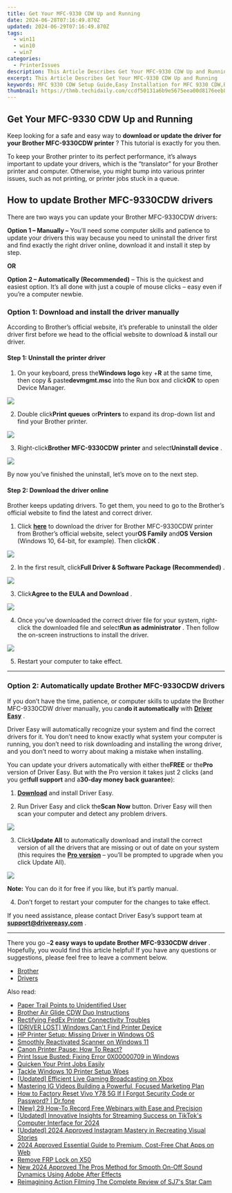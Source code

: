```yaml
---
title: Get Your MFC-9330 CDW Up and Running
date: 2024-06-28T07:16:49.870Z
updated: 2024-06-29T07:16:49.870Z
tags:
  - win11
  - win10
  - win7
categories:
  - PrinterIssues
description: This Article Describes Get Your MFC-9330 CDW Up and Running
excerpt: This Article Describes Get Your MFC-9330 CDW Up and Running
keywords: MFC 9330 CDW Setup Guide,Easy Installation for MFC 9330 CDW,Beginner's Guide to MFC-9330 Configuration,How To Get Your MFC 9330 Operational Quickly,Step-by-Step MFC-9330 System Startup Instructions,Professional Tips for Running MFC 9330 CDW Flawlessly,Troubleshooting Guide for Starting MFC-9330 CDW
thumbnail: https://thmb.techidaily.com/ccdf50131a6b9e5675eea00d8176eeb8be6c7d5597ded286e2b977dc206141e5.jpg
---
```


## Get Your MFC-9330 CDW Up and Running

 Keep looking for a safe and easy way to **download or update the driver for your Brother MFC-9330CDW printer** ? This tutorial is exactly for you then.

 To keep your Brother printer to its perfect performance, it’s always important to update your drivers, which is the “translator” for your Brother printer and computer. Otherwise, you might bump into various printer issues, such as not printing, or printer jobs stuck in a queue.

## How to update Brother MFC-9330CDW drivers

There are two ways you can update your Brother MFC-9330CDW drivers:

**Option 1 – Manually –** You’ll need some computer skills and patience to update your drivers this way because you need to uninstall the driver first and find exactly the right driver online, download it and install it step by step.

**OR**

**Option 2 – Automatically (Recommended)** – This is the quickest and easiest option. It’s all done with just a couple of mouse clicks – easy even if you’re a computer newbie.

### Option 1: Download and install the driver manually

 According to Brother’s official website, it’s preferable to uninstall the older driver first before we head to the official website to download & install our driver.

#### Step 1: Uninstall the printer driver

 1) On your keyboard, press the**Windows logo** key +**R** at the same time, then copy & paste**devmgmt.msc** into the Run box and click**OK** to open Device Manager.

![](https://images.drivereasy.com/wp-content/uploads/2019/10/image-116.png)

 2) Double click**Print queues** or**Printers** to expand its drop-down list and find your Brother printer.

![](https://images.drivereasy.com/wp-content/uploads/2019/10/image-118.png)

 3) Right-click**Brother MFC-9330CDW** **printer** and select**Uninstall device** .

![](https://images.drivereasy.com/wp-content/uploads/2019/10/image-119.png)

 By now you’ve finished the uninstall, let’s move on to the next step.

#### Step 2: Download the driver online

 Brother keeps updating drivers. To get them, you need to go to the Brother’s official website to find the latest and correct driver.

 1) Click [**here**](https://support.brother.com/g/b/downloadtop.aspx?c=us&lang=en&prod=mfc9330cdw%5Fus%5Feu%5Fas) to download the driver for Brother MFC-9330CDW printer from Brother’s official website, select your**OS Family** and**OS Version** (Windows 10, 64-bit, for example). Then click**OK** .

![](https://images.drivereasy.com/wp-content/uploads/2019/10/image-120.png)

 2) In the first result, click**Full Driver & Software Package (Recommended)** .

![](https://images.drivereasy.com/wp-content/uploads/2019/10/image-122.png)

 3) Click**Agree to the EULA and Download** .

![](https://images.drivereasy.com/wp-content/uploads/2019/10/Download.png)

 4) Once you’ve downloaded the correct driver file for your system, right-click the downloaded file and select**Run as administrator** . Then follow the on-screen instructions to install the driver.

![](https://images.drivereasy.com/wp-content/uploads/2019/10/image-127.png)

5) Restart your computer to take effect.

---

### Option 2: Automatically update Brother MFC-9330CDW drivers

 If you don’t have the time, patience, or computer skills to update the Brother MFC-9330CDW driver manually, you can**do it automatically** with **[Driver Easy](https://tools.techidaily.com/drivereasy/download/)**  .

 Driver Easy will automatically recognize your system and find the correct drivers for it. You don’t need to know exactly what system your computer is running, you don’t need to risk downloading and installing the wrong driver, and you don’t need to worry about making a mistake when installing.

 You can update your drivers automatically with either the**FREE** or the**Pro** version of Driver Easy. But with the Pro version it takes just 2 clicks (and you get**full support** and a**30-day money back guarantee**):

 1) **[Download](https://tools.techidaily.com/drivereasy/download/)**  and install Driver Easy.

 2) Run Driver Easy and click the**Scan Now** button. Driver Easy will then scan your computer and detect any problem drivers.

![](https://images.drivereasy.com/wp-content/uploads/2019/10/2019-09-24_10-03-23-3.png)

 3) Click**Update All** to automatically download and install the correct version of all the drivers that are missing or out of date on your system (this requires the **[Pro version](https://tools.techidaily.com/drivereasy/download/)**  – you’ll be prompted to upgrade when you click Update All).

![](https://images.drivereasy.com/wp-content/uploads/2019/10/image-126.png)

**Note:** You can do it for free if you like, but it’s partly manual.

 4) Don’t forget to restart your computer for the changes to take effect.

 If you need assistance, please contact Driver Easy’s support team at **[support@drivereasy.com](mailto:support@drivereasy.com)**  .

---

 There you go –**2 easy ways to update Brother MFC-9330CDW driver** . Hopefully, you would find this article helpful! If you have any questions or suggestions, please feel free to leave a comment below.

* [Brother](https://tools.techidaily.com/drivereasy/download/)
* [Drivers](https://tools.techidaily.com/drivereasy/download/)

<ins class="adsbygoogle"
     style="display:block"
     data-ad-format="autorelaxed"
     data-ad-client="ca-pub-7571918770474297"
     data-ad-slot="1223367746"></ins>



<ins class="adsbygoogle"
     style="display:block"
     data-ad-client="ca-pub-7571918770474297"
     data-ad-slot="8358498916"
     data-ad-format="auto"
     data-full-width-responsive="true"></ins>

<span class="atpl-alsoreadstyle">Also read:</span>
<div><ul>
<li><a href="https://printer-issues.techidaily.com/paper-trail-points-to-unidentified-user/"><u>Paper Trail Points to Unidentified User</u></a></li>
<li><a href="https://printer-issues.techidaily.com/brother-air-glide-cdw-duo-instructions/"><u>Brother Air Glide CDW Duo Instructions</u></a></li>
<li><a href="https://printer-issues.techidaily.com/rectifying-fedex-printer-connectivity-troubles/"><u>Rectifying FedEx Printer Connectivity Troubles</u></a></li>
<li><a href="https://printer-issues.techidaily.com/driver-lost-windows-cant-find-printer-device/"><u>[DRIVER LOST] Windows Can't Find Printer Device</u></a></li>
<li><a href="https://printer-issues.techidaily.com/hp-printer-setup-missing-driver-in-windows-os/"><u>HP Printer Setup: Missing Driver in Windows OS</u></a></li>
<li><a href="https://printer-issues.techidaily.com/smoothly-reactivated-scanner-on-windows-11/"><u>Smoothly Reactivated Scanner on Windows 11</u></a></li>
<li><a href="https://printer-issues.techidaily.com/canon-printer-pause-how-to-react/"><u>Canon Printer Pause: How To React?</u></a></li>
<li><a href="https://printer-issues.techidaily.com/print-issue-busted-fixing-error-0x00000709-in-windows/"><u>Print Issue Busted: Fixing Error 0X00000709 in Windows</u></a></li>
<li><a href="https://printer-issues.techidaily.com/quicken-your-print-jobs-easily/"><u>Quicken Your Print Jobs Easily</u></a></li>
<li><a href="https://printer-issues.techidaily.com/tackle-windows-10-printer-setup-woes/"><u>Tackle Windows 10 Printer Setup Woes</u></a></li>
<li><a href="https://digital-screen-recording.techidaily.com/updated-efficient-live-gaming-broadcasting-on-xbox/"><u>[Updated] Efficient Live Gaming Broadcasting on Xbox</u></a></li>
<li><a href="https://instagram-videos.techidaily.com/mastering-ig-videos-building-a-powerful-focused-marketing-plan/"><u>Mastering IG Videos  Building a Powerful, Focused Marketing Plan</u></a></li>
<li><a href="https://techidaily.com/how-to-factory-reset-vivo-y78-5g-if-i-forgot-security-code-or-password-drfone-by-drfone-reset-android-reset-android/"><u>How to Factory Reset Vivo Y78 5G If I Forgot Security Code or Password? | Dr.fone</u></a></li>
<li><a href="https://screen-activity-recording.techidaily.com/new-29-how-to-record-free-webinars-with-ease-and-precision/"><u>[New] 29 How-To  Record Free Webinars with Ease and Precision</u></a></li>
<li><a href="https://tiktok-video-recordings.techidaily.com/updated-innovative-insights-for-streaming-success-on-tiktoks-computer-interface-for-2024/"><u>[Updated] Innovative Insights for Streaming Success on TikTok's Computer Interface for 2024</u></a></li>
<li><a href="https://instagram-video-recordings.techidaily.com/updated-2024-approved-instagram-mastery-in-recreating-visual-stories/"><u>[Updated] 2024 Approved  Instagram  Mastery in Recreating Visual Stories</u></a></li>
<li><a href="https://screen-mirroring-recording.techidaily.com/2024-approved-essential-guide-to-premium-cost-free-chat-apps-on-web/"><u>2024 Approved  Essential Guide to Premium, Cost-Free Chat Apps on Web</u></a></li>
<li><a href="https://review-topics.techidaily.com/remove-frp-lock-on-x50-by-drfone-android-unlock-remove-google-frp/"><u>Remove FRP Lock on X50</u></a></li>
<li><a href="https://audio-shaping.techidaily.com/new-2024-approved-the-pros-method-for-smooth-on-off-sound-dynamics-using-adobe-after-effects/"><u>New 2024 Approved The Pros Method for Smooth On-Off Sound Dynamics Using Adobe After Effects</u></a></li>
<li><a href="https://extra-tips.techidaily.com/reimagining-action-filming-the-complete-review-of-sj7s-star-cam/"><u>Reimagining Action Filming  The Complete Review of SJ7's Star Cam</u></a></li>
</ul></div>
